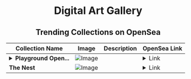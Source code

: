 <div align="center">

# Digital Art Gallery

## Trending Collections on OpenSea

| Collection Name                       | Image                                                                                     | Description                       | OpenSea Link                                                                                          |
|---------------------------------------|-------------------------------------------------------------------------------------------|-----------------------------------|--------------------------------------------------------------------------------------------------------|
| **<details><summary>Playground Open...</summary>Playground Open Ticketing Ecosystem Event 11935</details>** | ![Image](https://i.seadn.io/s/raw/files/ad4b567b5e819f5eb9dc8588aeb6896f.png?w=500&auto=format?w=200&auto=format) |  | <details><summary>Link</summary>[Playground Open Ticketing Ecosystem Event 11935](https://opensea.io/collection/playground-open-ticketing-ecosystem-event-11935)</details> |
| **The Nest** | ![Image](https://i.seadn.io/s/raw/files/3e980a81673f09fb3961dc03518603c9.png?w=500&auto=format?w=200&auto=format) |  | <details><summary>Link</summary>[The Nest](https://opensea.io/collection/the-nest-4)</details> |

</div>